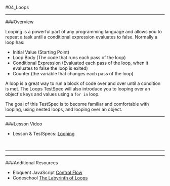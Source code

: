 #04_Loops
<hr>

###Overview

Looping is a powerful part of any programming language and allows you to repeat a task until a conditional expression evaluates to false.  Normally a loop has:

- Initial Value (Starting Point)
- Loop Body (The code that runs each pass of the loop)
- Conditional Expression (Evaluated each pass of the loop, when it evaluates to false the loop is exited)
- Counter (the variable that changes each pass of the loop)

A loop is a great way to run a block of code over and over until a condition is met.  The Loops TestSpec will also introduce you to looping over an object's keys and values using a `for in` loop. 

The goal of this TestSpec is to become familiar and comfortable with looping, using nested loops, and looping over an object.

<hr>


###Lesson Video

- Lesson & TestSpecs:  [Looping](https://www.youtube.com/watch?v=yJd7R-Ac4Uo)

<br>
<hr>

<hr>

###Additional Resources

- Eloquent JavaScript [Control Flow](http://eloquentjavascript.net/02_program_structure.html#p_t55fBgZ9ww)
- Codeschool [The Labyrinth of Loops](http://javascript-roadtrip-part2.codeschool.com/levels/1)  
